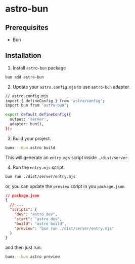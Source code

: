 # astro-bun

## Prerequisites

- Bun

## Installation

1. Install `astro-bun` package

```bash
bun add astro-bun
```

2. Update your `astro.config.mjs` to use `astro-bun` adapter.

```bash
// astro.config.mjs
import { defineConfig } from 'astro/config';
import bun from 'astro-bun';

export default defineConfig({
  output: 'server',
  adapter: bun(),
});
```

3. Build your project.

```bash
bunx --bun astro build
```

This will generate an `entry.mjs` script inside `./dist/server`.

4. Run the `entry.mjs` script.

```bash
bun run ./dist/server/entry.mjs
```

or, you can update the `preview` script in you `package.json`.

```json
// package.json
{
  // ...
  "scripts": {
    "dev": "astro dev",
    "start": "astro dev",
    "build": "astro build",
    "preview": "bun run ./dist/server/entry.mjs"
  }
}
```

and then just run:

```bash
bunx --bun astro preview
```
